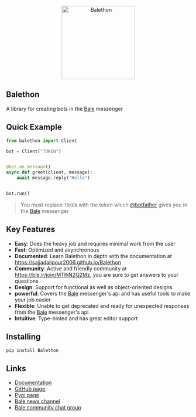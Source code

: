 <p align="center">
  <img src="logo.png" width="200" alt="Balethon">
</p>

## Balethon

A library for creating bots in the [Bale](https://www.bale.ai) messenger

## Quick Example

```python
from balethon import Client

bot = Client("TOKEN")


@bot.on_message()
async def greet(client, message):
    await message.reply("Hello")


bot.run()
```

> You must replace `TOKEN` with the token which [@botfather](https://ble.ir/botfather) gives you in the [Bale](https://www.bale.ai) messenger

## Key Features

- **Easy**: Does the heavy job and requires minimal work from the user
- **Fast**: Optimized and asynchronous
- **Documented**: Learn Balethon in depth with the documentation at https://sajjadalipour2006.github.io/Balethon
- **Community**: Active and friendly community at https://ble.ir/join/MTlhN2Q2Mz, you are sure to get answers to your questions
- **Design**: Support for functional as well as object-oriented designs
- **powerful**: Covers the [Bale](https://www.bale.ai) messenger's api and has useful tools to make your job easier
- **Flexible**: Unable to get deprecated and ready for unexpected responses from the [Bale](https://www.bale.ai) messenger's api
- **Intuitive**: Type-hinted and has great editor support

## Installing

```bash
pip install Balethon
```

## Links

- [Documentation](https://sajjadalipour2006.github.io/Balethon)
- [GitHub page](https://github.com/SajjadAlipour2006/Balethon)
- [Pypi page](https://pypi.org/project/Balethon)
- [Bale news channel](https://ble.ir/balethon)
- [Bale community chat group](https://ble.ir/join/MTlhN2Q2Mz)